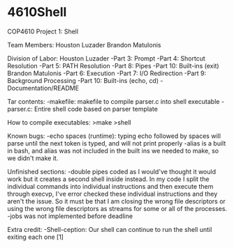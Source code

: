 # 4610Shell

COP4610
Project 1: Shell

Team Members:
	Houston Luzader
	Brandon Matulonis

Division of Labor:
	Houston Luzader
		-Part 3: Prompt
		-Part 4: Shortcut Resolution
		-Part 5: PATH Resolution
		-Part 8: Pipes
		-Part 10: Built-ins (exit)
	Brandon Matulonis
		-Part 6: Execution
		-Part 7: I/O Redirection
		-Part 9: Background Processing
		-Part 10: Built-ins (echo, cd)
		-Documentation/README

Tar contents:
	-makefile: makefile to compile parser.c into shell executable
	-parser.c: Entire shell code based on parser template

How to compile executables:
	>make
	>shell

Known bugs:
	-echo spaces (runtime): typing echo followed by spaces will parse until the next token is typed, and will not print properly
	-alias is a built in bash, and alias was not included in the built ins we needed to make, so we didn't make it.

Unfinished sections:
	-double pipes coded as I would've thought it would work but it creates a second shell inside instead.
          In my code I split the individual commands into individual instructions and then execute them
          through execvp, I've error checked these individual instructions and they aren't the issue. So it must
          be that I am closing the wrong file descriptors or using the wrong file descriptors as streams for some
	  or all of the processes.
	-jobs was not implemented before deadline

Extra credit:
	-Shell-ception: Our shell can continue to run the shell until exiting each one [1]
